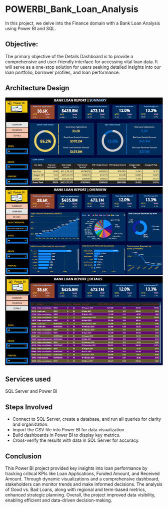 # POWERBI_Bank_Loan_Analysis
In this project, we delve into the Finance domain with a Bank Loan Analysis using Power BI and SQL.

## Objective:
The primary objective of the Details Dashboard is to provide a comprehensive and user-friendly interface for accessing vital loan data. It will serve as a one-stop solution for users seeking detailed insights into our loan portfolio, borrower profiles, and loan performance.

## Architecture Design
![Summary](https://github.com/gattukarthik/POWERBI_Bank_Loan_Analysis/blob/f8be8ae0b578d6cf260e8340d682450abff9ecd0/summary.png)
![Overview](https://github.com/gattukarthik/POWERBI_Bank_Loan_Analysis/blob/f8be8ae0b578d6cf260e8340d682450abff9ecd0/overview.png)
![Detail](https://github.com/gattukarthik/POWERBI_Bank_Loan_Analysis/blob/f8be8ae0b578d6cf260e8340d682450abff9ecd0/Details.png)

## Services used
SQL Server and Power BI

## Steps Involved
- Connect to SQL Server, create a database, and run all queries for clarity and organization.
- Import the CSV file into Power BI for data visualization.
- Build dashboards in Power BI to display key metrics.
- Cross-verify the results with data in SQL Server for accuracy.

## Conclusion
This Power BI project provided key insights into loan performance by tracking critical KPIs like Loan Applications, Funded Amount, and Received Amount. Through dynamic visualizations and a comprehensive dashboard, stakeholders can monitor trends and make informed decisions. The analysis of Good vs. Bad Loans, along with regional and term-based metrics, enhanced strategic planning. Overall, the project improved data visibility, enabling efficient and data-driven decision-making.






